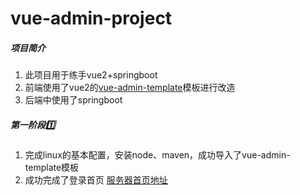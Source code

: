 # vue-admin-project

##### 项目简介

1. 此项目用于练手vue2+springboot
2. 前端使用了vue2的[vue-admin-template](https://github.com/PanJiaChen/vue-admin-template)模板进行改造
3. 后端中使用了springboot

##### 第一阶段:one:

1. 完成linux的基本配置，安装node、maven，成功导入了vue-admin-template模板
2. 成功完成了登录首页 [服务器首页地址](http://49.233.35.140:9528/#/dashboard)
